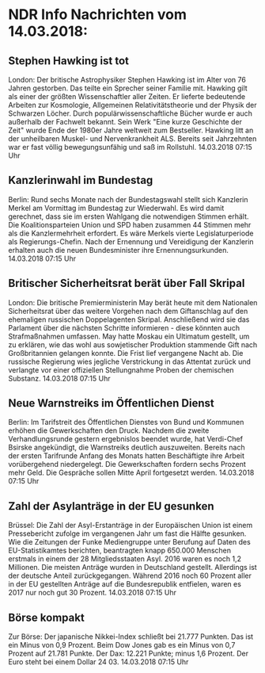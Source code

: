 # NDR Info Nachrichten vom 14.03.2018:


## Stephen Hawking ist tot
London: Der britische Astrophysiker Stephen Hawking ist im Alter von 76 Jahren gestorben. Das teilte ein Sprecher seiner Familie mit. Hawking gilt als einer der größten Wissenschaftler aller Zeiten. Er lieferte bedeutende Arbeiten zur Kosmologie, Allgemeinen Relativitätstheorie und der Physik der Schwarzen Löcher. Durch populärwissenschaftliche Bücher wurde er auch außerhalb der Fachwelt bekannt. Sein Werk "Eine kurze Geschichte der Zeit" wurde Ende der 1980er Jahre weltweit zum Bestseller. Hawking litt an der unheilbaren Muskel- und Nervenkrankheit ALS. Bereits seit Jahrzehnten war er fast völlig bewegungsunfähig und saß im Rollstuhl. 14.03.2018 07:15 Uhr 

## Kanzlerinwahl im Bundestag
Berlin:	Rund sechs Monate nach der Bundestagswahl stellt sich Kanzlerin Merkel am Vormittag im Bundestag zur Wiederwahl. Es wird damit gerechnet, dass sie im ersten Wahlgang die notwendigen Stimmen erhält. Die Koalitionsparteien Union und SPD haben zusammen 44 Stimmen  mehr als die Kanzlermehrheit erfordert. Es wäre Merkels vierte Legislaturperiode als Regierungs-Chefin. Nach der Ernennung und Vereidigung der Kanzlerin erhalten auch die neuen Bundesminister ihre Ernennungsurkunden. 14.03.2018 07:15 Uhr 

## Britischer Sicherheitsrat berät über Fall Skripal
London: Die britische Premierministerin May berät heute mit dem Nationalen Sicherheitsrat über das weitere Vorgehen nach dem Giftanschlag auf den ehemaligen russischen Doppelagenten Skripal. Anschließend wird sie das Parlament über die nächsten Schritte informieren - diese könnten auch Strafmaßnahmen umfassen. May hatte Moskau ein Ultimatum gestellt, um zu erklären, wie das wohl aus sowjetischer Produktion stammende Gift nach Großbritannien gelangen konnte. Die Frist lief vergangene Nacht ab. Die russische Regierung wies jegliche Verstrickung in das Attentat zurück und verlangte vor einer offiziellen Stellungnahme Proben der chemischen Substanz. 14.03.2018 07:15 Uhr 

## Neue Warnstreiks im Öffentlichen Dienst
Berlin: Im Tarifstreit des Öffentlichen Dienstes von Bund und Kommunen erhöhen die Gewerkschaften den Druck. Nachdem die zweite Verhandlungsrunde gestern ergebnislos beendet wurde, hat Verdi-Chef Bsirske angekündigt, die Warnstreiks deutlich auszuweiten. Bereits nach der ersten Tarifrunde Anfang des Monats hatten Beschäftigte ihre Arbeit vorübergehend niedergelegt. Die Gewerkschaften fordern sechs Prozent mehr Geld. Die Gespräche sollen Mitte April fortgesetzt werden. 14.03.2018 07:15 Uhr 

## Zahl der Asylanträge in der EU gesunken
Brüssel: Die Zahl der Asyl-Erstanträge in der Europäischen Union ist einem Pressebericht zufolge im vergangenen Jahr um fast die Hälfte gesunken. Wie die Zeitungen der Funke Mediengruppe unter Berufung auf Daten des EU-Statistikamtes berichten, beantragten knapp 650.000 Menschen erstmals in einem der 28 Mitgliedsstaaten Asyl. 2016 waren es noch 1,2 Millionen. Die meisten Anträge wurden in Deutschland gestellt. Allerdings ist der deutsche Anteil zurückgegangen. Während 2016 noch 60 Prozent aller in der EU gestellten Anträge auf die Bundesrepublik entfielen, waren es 2017 nur noch gut 30 Prozent. 14.03.2018 07:15 Uhr 

## Börse kompakt
Zur Börse: Der japanische Nikkei-Index schließt bei 21.777 Punkten. Das ist ein Minus von 0,9 Prozent. Beim Dow Jones gab es ein Minus von 0,7 Prozent auf 21.781 Punkte. Der Dax:	 12.221  Punkte; minus 1,6 Prozent. Der Euro steht bei einem Dollar 24 03. 14.03.2018 07:15 Uhr 

